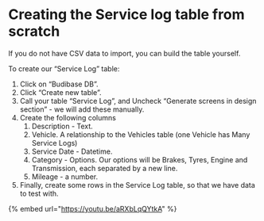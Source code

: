 # Creating the Service log table from scratch

If you do not have CSV data to import, you can build the table yourself.  


To create our “Service Log” table:

1. Click on “Budibase DB”.
2. Click “Create new table”.
3. Call your table “Service Log”, and Uncheck “Generate screens in design section” - we will add these manually.
4. Create the following columns
   1. Description - Text.
   2. Vehicle. A relationship to the Vehicles table \(one Vehicle has Many Service Logs\)
   3. Service Date - Datetime.
   4. Category - Options. Our options will be Brakes, Tyres, Engine and Transmission, each separated by a new line.
   5. Mileage - a number.
5. Finally, create some rows in the Service Log table, so that we have data to test with.

{% embed url="https://youtu.be/aRXbLqQYtkA" %}



  



